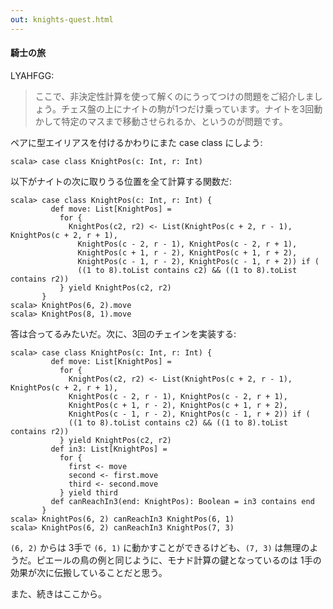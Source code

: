 ```yaml
---
out: knights-quest.html
---
```


#### 騎士の旅

LYAHFGG:

> ここで、非決定性計算を使って解くのにうってつけの問題をご紹介しましょう。チェス盤の上にナイトの駒が1つだけ乗っています。ナイトを3回動かして特定のマスまで移動させられるか、というのが問題です。

ペアに型エイリアスを付けるかわりにまた case class にしよう:

```console
scala> case class KnightPos(c: Int, r: Int)
```

以下がナイトの次に取りうる位置を全て計算する関数だ:

```console
scala> case class KnightPos(c: Int, r: Int) {
         def move: List[KnightPos] =
           for {
             KnightPos(c2, r2) <- List(KnightPos(c + 2, r - 1), KnightPos(c + 2, r + 1),
               KnightPos(c - 2, r - 1), KnightPos(c - 2, r + 1),
               KnightPos(c + 1, r - 2), KnightPos(c + 1, r + 2),
               KnightPos(c - 1, r - 2), KnightPos(c - 1, r + 2)) if (
               ((1 to 8).toList contains c2) && ((1 to 8).toList contains r2))
           } yield KnightPos(c2, r2)
       }
scala> KnightPos(6, 2).move
scala> KnightPos(8, 1).move
```

答は合ってるみたいだ。次に、3回のチェインを実装する:

```console
scala> case class KnightPos(c: Int, r: Int) {
         def move: List[KnightPos] =
           for {
             KnightPos(c2, r2) <- List(KnightPos(c + 2, r - 1), KnightPos(c + 2, r + 1),
             KnightPos(c - 2, r - 1), KnightPos(c - 2, r + 1),
             KnightPos(c + 1, r - 2), KnightPos(c + 1, r + 2),
             KnightPos(c - 1, r - 2), KnightPos(c - 1, r + 2)) if (
             ((1 to 8).toList contains c2) && ((1 to 8).toList contains r2))
           } yield KnightPos(c2, r2)
         def in3: List[KnightPos] =
           for {
             first <- move
             second <- first.move
             third <- second.move
           } yield third
         def canReachIn3(end: KnightPos): Boolean = in3 contains end
       }
scala> KnightPos(6, 2) canReachIn3 KnightPos(6, 1)
scala> KnightPos(6, 2) canReachIn3 KnightPos(7, 3)
```

`(6, 2)` からは 3手で `(6, 1)` に動かすことができるけども、`(7, 3)` は無理のようだ。ピエールの鳥の例と同じように、モナド計算の鍵となっているのは 1手の効果が次に伝搬していることだと思う。

また、続きはここから。
